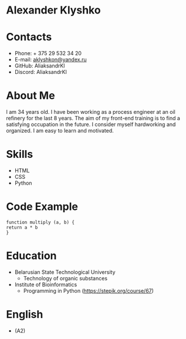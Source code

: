# Alexander Klyshko

# Contacts

- Phone: + 375 29 532 34 20
- E-mail: aklyshkon@yandex.ru
- GitHub: AliaksandrKl
- Discord: AliaksandrKl

# About Me

I am 34 years old. I have been working as a process engineer at an oil refinery for the last 8 years. The aim of my front-end training is to find a satisfying occupation in the future. I consider myself hardworking and organized. I am easy to learn and motivated.

# Skills

- HTML
- CSS
- Python

# Code Example

```
function multiply (a, b) {
return a * b
}
```

# Education

- Belarusian State Technological University
  - Technology of organic substances
- Institute of Bioinformatics
  - Programming in Python (https://stepik.org/course/67)

# English

- (A2)
